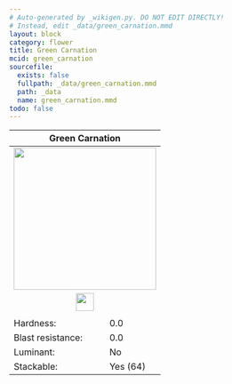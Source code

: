```yaml
---
# Auto-generated by _wikigen.py. DO NOT EDIT DIRECTLY!
# Instead, edit _data/green_carnation.mmd
layout: block
category: flower
title: Green Carnation
mcid: green_carnation
sourcefile:
  exists: false
  fullpath: _data/green_carnation.mmd
  path: _data
  name: green_carnation.mmd
todo: false
---
```


<table class="block-info"><thead><tr>
<th colspan=2>Green Carnation</th>
</tr></thead><tbody>
<tr><td colspan=2 class="cell-image-big" style="text-align:center"><img onerror="this.src={{ "/img/missing_lg.png" | relative_url | jsonify | escape }}" src="/allotment/img/textures/allotment/green_carnation.png" width="256" height="256" alt="" class="preview-icon"></td></tr>
<tr><td colspan=2 class="cell-image-small" style="text-align:center"><img onerror="this.src={{ "/img/missing.png" | relative_url | jsonify | escape }}" src="/allotment/img/inventory_textures/allotment/green_carnation.png" width="32" height="32" alt="" class="inventory-icon"></td></tr>
<tr><td colspan=2 style="text-align:center"><span class="tool-info tool-none tool-level-0" title="Does not require or break faster with any tool"></span></td></tr>
<tr><td>Hardness:</td><td>0.0</td></tr>
<tr><td>Blast resistance:</td><td>0.0</td></tr>
<tr><td>Luminant:</td><td>No</td></tr>
<tr><td>Stackable:</td><td>Yes (64)</td></tr>
</tbody></table>

